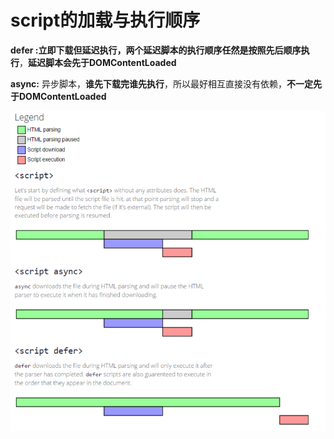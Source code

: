# script的加载与执行顺序

**defer :**立即下载但延迟执行，两个延迟脚本的执行顺序任然是**按照先后顺序执行**，**延迟脚本会先于DOMContentLoaded**

**async:** 异步脚本，**谁先下载完谁先执行**，所以最好相互直接没有依赖，**不一定先于DOMContentLoaded**

![](../.gitbook/assets/2151798436-59da4801c6772_articlex.png)



